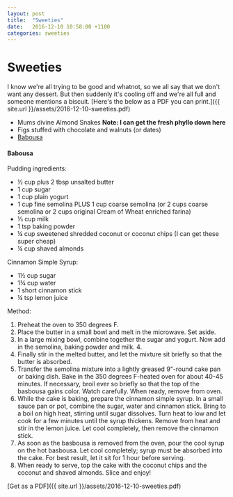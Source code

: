 ```yaml
---
layout: post
title:  "Sweeties"
date:   2016-12-10 10:58:00 +1100
categories: sweeties
---
```


# Sweeties

I know we're all trying to be good and whatnot, so we all say that we don't want any dessert.
But then suddenly it's cooling off and we're all full and someone mentions a biscuit.
[Here's the below as a PDF you can print.]({{ site.url }}/assets/2016-12-10-sweeties.pdf)

- Mums divine Almond Snakes **Note: I can get the fresh phyllo down here**
- Figs stuffed with chocolate and walnuts (or dates)
- [Babousa][babousa-recipe]

#### **Babousa**

Pudding ingredients:
- ½ cup plus 2 tbsp unsalted butter
- 1 cup sugar
- 1 cup plain yogurt
- 1 cup fine semolina PLUS 1 cup coarse semolina (or 2 cups coarse semolina or 2 cups original Cream of Wheat enriched farina)
- ⅓ cup milk
- 1 tsp baking powder
- ¼ cup sweetened shredded coconut or coconut chips (I can get these super cheap)
- ¼ cup shaved almonds

Cinnamon Simple Syrup:
- 1½ cup sugar
- 1¾ cup water
- 1 short cinnamon stick
- ¼ tsp lemon juice

Method:

1. Preheat the oven to 350 degrees F.
2. Place the butter in a small bowl and melt in the microwave. Set aside.
3. In a large mixing bowl, combine together the sugar and yogurt. Now add in the semolina, baking powder and milk. 4.
4. Finally stir in the melted butter, and let the mixture sit briefly so that the butter is absorbed.
5. Transfer the semolina mixture into a lightly greased 9"-round cake pan or baking dish. Bake in the 350 degrees F-heated oven for about 40-45 minutes. If necessary, broil ever so briefly so that the top of the basbousa gains color. Watch carefully. When ready, remove from oven.
6. While the cake is baking, prepare the cinnamon simple syrup. In a small sauce pan or pot, combine the sugar, water and cinnamon stick. Bring to a boil on high heat, stirring until sugar dissolves. Turn heat to low and let cook for a few minutes until the syrup thickens. Remove from heat and stir in the lemon juice. Let cool completely, then remove the cinnamon stick.
7. As soon as the basbousa is removed from the oven, pour the cool syrup on the hot basbousa. Let cool completely; syrup must be absorbed into the cake. For best result, let it sit for 1 hour before serving.
8. When ready to serve, top the cake with the coconut chips and the coconut and shaved almonds. Slice and enjoy!

[babousa-recipe]: [http://www.themediterraneandish.com/basbousa-almond-coconut-semolina-cake/]

[Get as a PDF]({{ site.url }}/assets/2016-12-10-sweeties.pdf)
